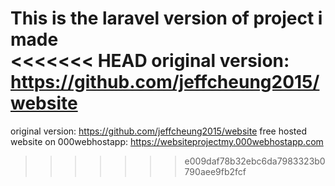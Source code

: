 This is the laravel version of project i made<br>
<<<<<<< HEAD
original version: https://github.com/jeffcheung2015/website
=======
original version: https://github.com/jeffcheung2015/website
free hosted website on 000webhostapp: https://websiteprojectmy.000webhostapp.com
>>>>>>> e009daf78b32ebc6da7983323b0790aee9fb2fcf
